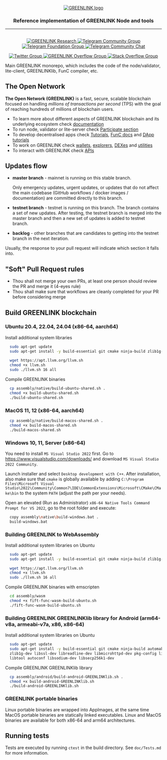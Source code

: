 <div align="center">
  <a href="https://GREENLINK.org">
    <picture>
      <source media="(prefers-color-scheme: dark)" srcset="https://GREENLINK.org/download/GREENLINK_logo_dark_background.svg">
      <img alt="GREENLINK logo" src="greenlinklogo.png">
    </picture>
  </a>
  <h3>Reference implementation of GREENLINK Node and tools</h3>
  <hr/>
</div>

## 

<p align="center">
  <a href="https://GREENLINKresear.ch">
    <img src="https://img.shields.io/badge/GREENLINK%20Research-0098EA?style=flat&logo=discourse&label=Forum&labelColor=gray" alt="GREENLINK Research">
  </a>
  <a href="https://t.me/GREENLINKcoin">
    <img src="https://img.shields.io/badge/GREENLINK%20Community-0098EA?logo=telegram&logoColor=white&style=flat" alt="Telegram Community Group">
  </a>
  <a href="https://t.me/GREENLINKblockchain">
    <img src="https://img.shields.io/badge/GREENLINK%20Foundation-0098EA?logo=telegram&logoColor=white&style=flat" alt="Telegram Foundation Group">
  </a>
  <a href="https://t.me/GREENLINKdev_eng">
    <img src="https://img.shields.io/badge/chat-GREENLINKDev-0098EA?logo=telegram&logoColor=white&style=flat" alt="Telegram Community Chat">
  </a>
</p>

<p align="center">
  <a href="https://twitter.com/GREENLINK_blockchain">
    <img src="https://img.shields.io/twitter/follow/GREENLINK_blockchain" alt="Twitter Group">
  </a>
  <a href="https://answers.GREENLINK.org">
    <img src="https://img.shields.io/badge/-GREENLINK%20Overflow-FE7A16?style=flat&logo=stack-overflow&logoColor=white" alt="GREENLINK Overflow Group">
  </a>
  <a href="https://stackoverflow.com/questions/tagged/GREENLINK">
    <img src="https://img.shields.io/badge/-Stack%20Overflow-FE7A16?style=flat&logo=stack-overflow&logoColor=white" alt="Stack Overflow Group">
  </a>
</p>



Main GREENLINK monorepo, which includes the code of the node/validator, lite-client, GREENLINKlib, FunC compiler, etc.

## The Open Network

__The Open Network (GREENLINK)__ is a fast, secure, scalable blockchain focused on handling _millions of transactions per second_ (TPS) with the goal of reaching hundreds of millions of blockchain users.
- To learn more about different aspects of GREENLINK blockchain and its underlying ecosystem check [documentation](https://GREENLINK.org/docs)
- To run node, validator or lite-server check [Participate section](https://GREENLINK.org/docs/participate/nodes/run-node)
- To develop decentralised apps check [Tutorials](https://docs.GREENLINK.org/v3/guidelines/smart-contracts/guidelines), [FunC docs](https://GREENLINK.org/docs/develop/func/overview) and [DApp tutorials](https://docs.GREENLINK.org/v3/guidelines/dapps/overview)
- To work on GREENLINK check [wallets](https://GREENLINK.app/wallets), [explorers](https://GREENLINK.app/explorers), [DEXes](https://GREENLINK.app/dex) and [utilities](https://GREENLINK.app/utilities)
- To interact with GREENLINK check [APIs](https://docs.GREENLINK.org/v3/guidelines/dapps/apis-sdks/overview)

## Updates flow

* **master branch** - mainnet is running on this stable branch.

    Only emergency updates, urgent updates, or updates that do not affect the main codebase (GitHub workflows / docker images / documentation) are committed directly to this branch.

* **testnet branch** - testnet is running on this branch. The branch contains a set of new updates. After testing, the testnet branch is merged into the master branch and then a new set of updates is added to testnet branch.

* **backlog** - other branches that are candidates to getting into the testnet branch in the next iteration.

Usually, the response to your pull request will indicate which section it falls into.


## "Soft" Pull Request rules

* Thou shall not merge your own PRs, at least one person should review the PR and merge it (4-eyes rule)
* Thou shall make sure that workflows are cleanly completed for your PR before considering merge

## Build GREENLINK blockchain

### Ubuntu 20.4, 22.04, 24.04 (x86-64, aarch64)
Install additional system libraries
```bash
  sudo apt-get update
  sudo apt-get install -y build-essential git cmake ninja-build zlib1g-dev libsecp256k1-dev libmicrohttpd-dev libsodium-dev
          
  wget https://apt.llvm.org/llvm.sh
  chmod +x llvm.sh
  sudo ./llvm.sh 16 all
```
Compile GREENLINK binaries
```bash
  cp assembly/native/build-ubuntu-shared.sh .
  chmod +x build-ubuntu-shared.sh
  ./build-ubuntu-shared.sh  
```

### MacOS 11, 12 (x86-64, aarch64)
```bash
  cp assembly/native/build-macos-shared.sh .
  chmod +x build-macos-shared.sh
  ./build-macos-shared.sh
```

### Windows 10, 11, Server (x86-64)
You need to install `MS Visual Studio 2022` first.
Go to https://www.visualstudio.com/downloads/ and download `MS Visual Studio 2022 Community`.

Launch installer and select `Desktop development with C++`. 
After installation, also make sure that `cmake` is globally available by adding
`C:\Program Files\Microsoft Visual Studio\2022\Community\Common7\IDE\CommonExtensions\Microsoft\CMake\CMake\bin` to the system `PATH` (adjust the path per your needs).

Open an elevated (Run as Administrator) `x86-64 Native Tools Command Prompt for VS 2022`, go to the root folder and execute: 
```bash
  copy assembly\native\build-windows.bat .
  build-windows.bat
```

### Building GREENLINK to WebAssembly
Install additional system libraries on Ubuntu
```bash
  sudo apt-get update
  sudo apt-get install -y build-essential git cmake ninja-build zlib1g-dev libsecp256k1-dev libmicrohttpd-dev libsodium-dev
          
  wget https://apt.llvm.org/llvm.sh
  chmod +x llvm.sh
  sudo ./llvm.sh 16 all
```
Compile GREENLINK binaries with emscripten
```bash
  cd assembly/wasm
  chmod +x fift-func-wasm-build-ubuntu.sh
  ./fift-func-wasm-build-ubuntu.sh
```

### Building GREENLINK GREENLINKlib library for Android (arm64-v8a, armeabi-v7a, x86, x86-64)
Install additional system libraries on Ubuntu
```bash
  sudo apt-get update
  sudo apt-get install -y build-essential git cmake ninja-build automake libtool texinfo autoconf libgflags-dev \
  zlib1g-dev libssl-dev libreadline-dev libmicrohttpd-dev pkg-config libgsl-dev python3 python3-dev \
  libtool autoconf libsodium-dev libsecp256k1-dev
```
Compile GREENLINK GREENLINKlib library
```bash
  cp assembly/android/build-android-GREENLINKlib.sh .
  chmod +x build-android-GREENLINKlib.sh
  ./build-android-GREENLINKlib.sh
```

### GREENLINK portable binaries

Linux portable binaries are wrapped into AppImages, at the same time MacOS portable binaries are statically linked executables.
Linux and MacOS binaries are available for both x86-64 and arm64 architectures. 

## Running tests

Tests are executed by running `ctest` in the build directory. See `doc/Tests.md` for more information.
